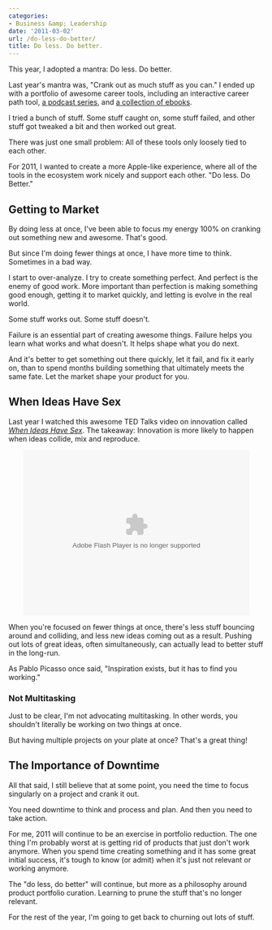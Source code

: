```yaml
---
categories:
- Business &amp; Leadership
date: '2011-03-02'
url: /do-less-do-better/
title: Do less. Do better.
---
```


This year, I adopted a mantra: Do less. Do better.

Last year's mantra was, "Crank out as much stuff as you can." I ended up with a portfolio of awesome career tools, including an interactive career path tool, <a href="https://www.youtube.com/emccareers#p/c/326ACF896398CC3F">a podcast series</a>, and <a href="http://www.slideshare.net/emccareercenter">a collection of ebooks</a>.

I tried a bunch of stuff. Some stuff caught on, some stuff failed, and other stuff got tweaked a bit and then worked out great.

There was just one small problem: All of these tools only loosely tied to each other.

For 2011, I wanted to create a more Apple-like experience, where all of the tools in the ecosystem work nicely and support each other. "Do less. Do Better."

<h2>Getting to Market</h2>

By doing less at once, I've been able to focus my energy 100% on cranking out something new and awesome. That's good.

But since I'm doing fewer things at once, I have more time to think. Sometimes in a bad way.
<!--more-->
I start to over-analyze. I try to create something perfect. And perfect is the enemy of good work. More important than perfection is making something good enough, getting it to market quickly, and letting is evolve in the real world.

Some stuff works out. Some stuff doesn't.

Failure is an essential part of creating awesome things. Failure helps you learn what works and what doesn't. It helps shape what you do next.

And it's better to get something out there quickly, let it fail, and fix it early on, than to spend months building something that ultimately meets the same fate. Let the market shape your product for you.

<h2>When Ideas Have Sex</h2>

Last year I watched this awesome TED Talks video on innovation called <em><a href="http://www.ted.com/talks/matt_ridley_when_ideas_have_sex.html">When Ideas Have Sex</a></em>. The takeaway: Innovation is more likely to happen when ideas collide, mix and reproduce.

<center><object width="446" height="326"><param name="movie" value="http://video.ted.com/assets/player/swf/EmbedPlayer.swf"></param><param name="allowFullScreen" value="true" /><param name="allowScriptAccess" value="always"/><param name="wmode" value="transparent"></param><param name="bgColor" value="#ffffff"></param> <param name="flashvars" value="vu=http://video.ted.com/talks/dynamic/MattRidley_2010G-medium.flv&su=http://images.ted.com/images/ted/tedindex/embed-posters/MattRidley-2010G.embed_thumbnail.jpg&vw=432&vh=240&ap=0&ti=915&introDuration=15330&adDuration=4000&postAdDuration=830&adKeys=talk=matt_ridley_when_ideas_have_sex;year=2010;theme=technology_history_and_destiny;theme=new_on_ted_com;theme=the_power_of_cities;theme=the_rise_of_collaboration;theme=tales_of_invention;theme=unconventional_explanations;theme=what_makes_us_happy;theme=a_greener_future;event=TEDGlobal+2010;&preAdTag=tconf.ted/embed;tile=1;sz=512x288;" /><embed src="http://video.ted.com/assets/player/swf/EmbedPlayer.swf" pluginspace="http://www.macromedia.com/go/getflashplayer" type="application/x-shockwave-flash" wmode="transparent" bgColor="#ffffff" width="446" height="326" allowFullScreen="true" allowScriptAccess="always" flashvars="vu=http://video.ted.com/talks/dynamic/MattRidley_2010G-medium.flv&su=http://images.ted.com/images/ted/tedindex/embed-posters/MattRidley-2010G.embed_thumbnail.jpg&vw=432&vh=240&ap=0&ti=915&introDuration=15330&adDuration=4000&postAdDuration=830&adKeys=talk=matt_ridley_when_ideas_have_sex;year=2010;theme=technology_history_and_destiny;theme=new_on_ted_com;theme=the_power_of_cities;theme=the_rise_of_collaboration;theme=tales_of_invention;theme=unconventional_explanations;theme=what_makes_us_happy;theme=a_greener_future;event=TEDGlobal+2010;"></embed></object></center>

When you're focused on fewer things at once, there's less stuff bouncing around and colliding, and less new ideas coming out as a result. Pushing out lots of great ideas, often simultaneously, can actually lead to better stuff in the long-run.

As Pablo Picasso once said, "Inspiration exists, but it has to find you working."

<h3>Not Multitasking</h3>

Just to be clear, I'm not advocating multitasking. In other words, you shouldn't literally be working on two things at once.

But having multiple projects on your plate at once? That's a great thing!

<h2>The Importance of Downtime</h2>

All that said, I still believe that at some point, you need the time to focus singularly on a project and crank it out.

You need downtime to think and process and plan. And then you need to take action.

For me, 2011 will continue to be an exercise in portfolio reduction. The one thing I'm probably worst at is getting rid of products that just don't work anymore. When you spend time creating something and it has some great initial success, it's tough to know (or admit) when it's just not relevant or working anymore.

The "do less, do better" will continue, but more as a philosophy around product portfolio curation. Learning to prune the stuff that's no longer relevant.

For the rest of the year, I'm going to get back to churning out lots of stuff.